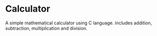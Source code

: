 # Calculator
  A simple mathematical calculator using C language.  includes addition, subtraction, multiplication and division.
